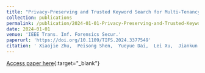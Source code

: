 ```yaml
---
title: "Privacy-Preserving and Trusted Keyword Search for Multi-Tenancy Cloud"
collection: publications
permalink: /publication/2024-01-01-Privacy-Preserving-and-Trusted-Keyword-Search-for-Multi-Tenancy-Cloud
date: 2024-01-01
venue: 'IEEE Trans. Inf. Forensics Secur.'
paperurl: 'https://doi.org/10.1109/TIFS.2024.3377549'
citation: ' Xiaojie Zhu,  Peisong Shen,  Yueyue Dai,  Lei Xu,  Jiankun Hu, &quot;Privacy-Preserving and Trusted Keyword Search for Multi-Tenancy Cloud.&quot; IEEE Trans. Inf. Forensics Secur., 2024.'
---
```

[Access paper here](https://doi.org/10.1109/TIFS.2024.3377549){:target="_blank"}
